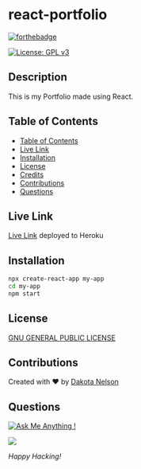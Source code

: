 # react-portfolio

[![forthebadge](https://forthebadge.com/images/badges/built-with-love.svg)](https://forthebadge.com)

[![License: GPL v3](https://img.shields.io/badge/License-GPLv3-blue.svg)](https://www.gnu.org/licenses/gpl-3.0)

## Description

This is my Portfolio made using React. 

## Table of Contents

  - [Table of Contents](#table-of-contents)
  - [Live Link](#live-link)
  - [Installation](#installation)
  - [License](#license)
  - [Credits](#credits)
  - [Contributions](#contributions)
  - [Questions](#questions)

## Live Link

[Live Link](https://kotalilyyportfolio.herokuapp.com/) deployed to Heroku

## Installation

```bash
npx create-react-app my-app
cd my-app
npm start
```

## License

[GNU GENERAL PUBLIC LICENSE](https://www.gnu.org/licenses/gpl-3.0.en.html)

## Contributions

Created with ❤️ by [Dakota Nelson](https://github.com/kotalilyy)

## Questions

[![Ask Me Anything !](https://img.shields.io/badge/Ask%20me-anything-1abc9c.svg)](https://GitHub.com/Naereen/ama)

<a href="mailto:kotalilyy@gmail.com?"><img src="https://img.shields.io/badge/gmail-%23DD0031.svg?&style=for-the-badge&logo=gmail&logoColor=white"/></a>

_Happy Hacking!_
